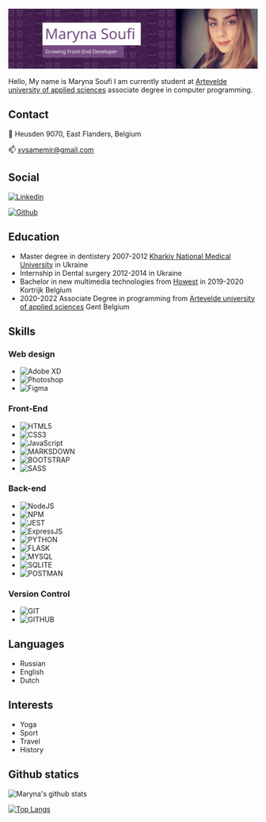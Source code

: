 ![my photo](./img/banner1.svg)


Hello, My name is Maryna Soufi
I am currently student at [Artevelde university of applied sciences](https://www.artevelde-uas.be/programmes/associate-degree/computer-programming) associate degree in computer programming.


## Contact

:house_with_garden: Heusden 9070, East Flanders, Belgium

:mailbox: xysamemir@gmail.com

## Social

[![Linkedin](https://img.shields.io/badge/LinkedIn-0077B5?style=for-the-badge&logo=linkedin&logoColor=white)](https://www.linkedin.com/in/marina-soufi-2a19581b7/)

[![Github](https://img.shields.io/badge/GitHub-100000?style=for-the-badge&logo=github&logoColor=white)]( https://github.com/MarynaSoufi)

## Education

- Master degree in dentistery 2007-2012 [Kharkiv National Medical University](http://www.knmu.kharkov.ua/index.php?lang=en) in Ukraine
- Internship in Dental surgery 2012-2014 in Ukraine
- Bachelor in new multimedia technologies from [Howest](https://mct.be/) in 2019-2020 Kortrijk Belgium
- 2020-2022 Associate Degree in programming from [Artevelde university of applied sciences](https://www.artevelde-uas.be/programmes/associate-degree/computer-programming) Gent Belgium

## Skills

### Web design

- ![Adobe XD](https://img.shields.io/badge/adobe%20xd%20-%23FF26BE.svg?&style=for-the-badge&logo=adobe%20xd&logoColor=white)
- ![Photoshop](https://img.shields.io/badge/adobe%20photoshop%20-%2331A8FF.svg?&style=for-the-badge&logo=adobe%20photoshop&logoColor=white)
- ![Figma](https://img.shields.io/badge/figma%20-%23F24E1E.svg?&style=for-the-badge&logo=figma&logoColor=white)
### Front-End


- ![HTML5](https://img.shields.io/badge/HTML5-E34F26?style=for-the-badge&logo=html5&logoColor=white)
- ![CSS3](https://img.shields.io/badge/CSS3-1572B6?style=for-the-badge&logo=css3&logoColor=white)
- ![JavaScript](https://img.shields.io/badge/JavaScript-F7DF1E?style=for-the-badge&logo=javascript&logoColor=black)
- ![MARKSDOWN](https://img.shields.io/badge/Markdown-000000?style=for-the-badge&logo=markdown&logoColor=white)
- ![BOOTSTRAP](	https://img.shields.io/badge/Bootstrap-563D7C?style=for-the-badge&logo=bootstrap&logoColor=white)
- ![SASS](	https://img.shields.io/badge/Sass-CC6699?style=for-the-badge&logo=sass&logoColor=white)

### Back-end

- ![NodeJS](https://img.shields.io/badge/Node.js-43853D?style=for-the-badge&logo=node.js&logoColor=white)
- ![NPM](https://img.shields.io/badge/npm-CB3837?style=for-the-badge&logo=npm&logoColor=white)
- ![JEST](https://img.shields.io/badge/Jest-C21325?style=for-the-badge&logo=jest&logoColor=white)
- ![ExpressJS](https://img.shields.io/badge/Express.js-404D59?style=for-the-badge&logo=express&logoColor=white)
- ![PYTHON](https://img.shields.io/badge/python%20-%2314354C.svg?&style=for-the-badge&logo=python&logoColor=white)
- ![FLASK](https://img.shields.io/badge/flask%20-%23000.svg?&style=for-the-badge&logo=flask&logoColor=white)
- ![MYSQL](https://img.shields.io/badge/MySQL-00000F?style=for-the-badge&logo=mysql&logoColor=white)
- ![SQLITE](https://img.shields.io/badge/SQLite-07405E?style=for-the-badge&logo=sqlite&logoColor=white)
- ![POSTMAN](https://img.shields.io/badge/Postman-FF6C37?style=for-the-badge&logo=Postman&logoColor=white)

### Version Control

- ![GIT](https://img.shields.io/badge/git%20-%23F05033.svg?&style=for-the-badge&logo=git&logoColor=white)
- ![GITHUB](https://img.shields.io/badge/github%20-%23121011.svg?&style=for-the-badge&logo=github&logoColor=white)

## Languages

- Russian
- English
- Dutch

## Interests

- Yoga
- Sport
- Travel
- History
## Github statics

<!-- [![Maryna's GitHub stats](https://github-readme-stats.vercel.app/api?username=MarynaSoufi&count_private=true&show_icons=true)](https://github.com/MarynaSoufi/github-readme-stats) -->

![Maryna's github stats](https://github-readme-stats.vercel.app/api?username=MarynaSoufi)

[![Top Langs](https://github-readme-stats.vercel.app/api/top-langs/?username=MarynaSoufi&langs_count=5)](https://github.com/MarynaSoufi/github-readme-stats)
